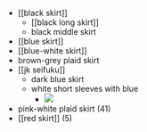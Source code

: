 - [[black skirt]]
    - [[black long skirt]]
    - black middle skirt
- [[blue skirt]]
- [[blue-white skirt]]
- brown-grey plaid skirt
- [[jk seifuku]]
    - dark blue skirt
    - white short sleeves with blue
        - ![](https://firebasestorage.googleapis.com/v0/b/firescript-577a2.appspot.com/o/imgs%2Fapp%2FXELiu-ReNova%2Folrji6ip9j.png?alt=media&token=c6b5f29f-2efb-4ede-a731-7d588e9f2527)
- pink-white plaid skirt (41)
- [[red skirt]] (5)
